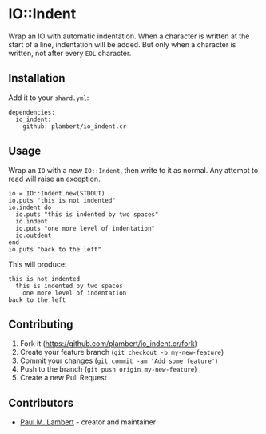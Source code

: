 # IO::Indent

Wrap an IO with automatic indentation.  When a character is written at the start of a line, indentation
will be added.  But only when a character is written, not after every `EOL` character.

## Installation

Add it to your `shard.yml`:

```
dependencies:
  io_indent:
    github: plambert/io_indent.cr
```

## Usage

Wrap an `IO` with a new `IO::Indent`, then write to it as normal.  Any attempt to read will raise an exception.

```crystal
io = IO::Indent.new(STDOUT)
io.puts "this is not indented"
io.indent do
  io.puts "this is indented by two spaces"
  io.indent
  io.puts "one more level of indentation"
  io.outdent
end
io.puts "back to the left"
```

This will produce:

```
this is not indented
  this is indented by two spaces
    one more level of indentation
back to the left
```

<!--
## Development

TODO: Write development instructions here

-->

## Contributing

1. Fork it (<https://github.com/plambert/io_indent.cr/fork>)
2. Create your feature branch (`git checkout -b my-new-feature`)
3. Commit your changes (`git commit -am 'Add some feature'`)
4. Push to the branch (`git push origin my-new-feature`)
5. Create a new Pull Request

## Contributors

- [Paul M. Lambert](https://github.com/plambert) - creator and maintainer
